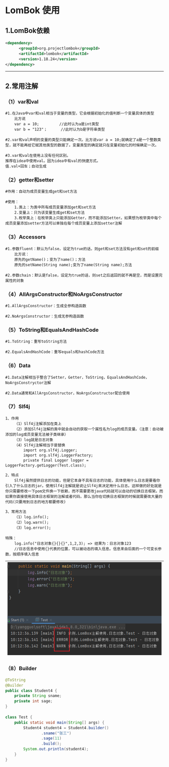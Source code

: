 # LomBok  使用

## 1.LomBok依赖

```xml
<dependency>
      <groupId>org.projectlombok</groupId>
      <artifactId>lombok</artifactId>
      <version>1.18.24</version>
</dependency>
```

<hr></hr>

## 2.常用注解

### （1）var和val

```
#1.在Java中var和val相当于变量的类型，它会根据初始化的值判断一个变量具体的类型
	比方说
	var a = 10;			//此时认为a是int类型
	var b = "123"；		//此时认为b是字符串类型
	
#2.var和val声明的变量的类型只能确定一次。比方说var a = 10;就确定了a是一个整数类型，就不能再给它赋其他类型的数据了。变量类型的确定就只在变量初始化的时候确定一次。

#3.var和val在使用上没有任何区别。
推荐在idea中使用val。因为idea中有val的快捷方式。
值.val+回车；自动生成
```

### （2）getter和setter

```
#作用：自动为成员变量生成get和set方法

#使用：	
	1.类上：为类中所有成员变量添加get和set方法
	2.变量上：只为该变量生成get和set方法
	3.枚举类上：在枚举类上只能添加Getter，而不能添加Setter。如果想为枚举类中每个成员变量添加setter方法可以单独在每个成员变量上添加setter注解
```

### （3）Accessors

```
#1.参数fluent：默认为false，设定为true的话，则get和set方法没有get和set的前缀
	比方说：
	原先的getName()；变为了name()；方法
	原先的setName(String name);变为了name(String name);方法
	
#2.参数chain：默认是false，设定为true的话，则set之后返回的就不再是空，而是设置完属性的对象
```

### （4）AllArgsConstructor和NoArgsConstructor

```
#1.AllArgsConstructor：生成全参构造函数

#2.NoArgsConstructor：生成无参构造函数
```

### （5）ToString和EqualsAndHashCode

```
#1.ToString：重写toString方法

#2.EqualsAndHashCode：重写equals和hashCode方法
```

### （6）Data

```
#1.Data注解相当于整合了Setter，Getter，ToString，EqualsAndHashCode，NoArgsConstryctor注解

#2.Data通常和AllArgsConstructor，NoArgsConstructor配合使用
```

### （7）Slf4j

```
1、作用
	（1）Slf4j注解添加在类上
	（2）添加Slf4j注解的类中就会自动的获取一个属性名为log的成员变量。（注意：自动被添加的log成员变量无法被子类继承）
	（3）log就是日志对象
	（4）Slf4j注解相当于是替换
		import org.slf4j.Logger;
		import org.slf4j.LoggerFactory;
		private final Logger logger = LoggerFactory.getLogger(Test.class);
```

```
2、特点
	Slf4j虽然提供日志的功能，但是它本身不具有日志的功能，具体使用什么日志是要看你引入了什么日志的jar。使用Slf4j注解就是说让Slf4j来决定用什么日志。这样做的好处就是你只需要修改一下pom文件换一下依赖，而不需要更改java代码就可以自动的切换日志框架。而如果你直接使用具体日志框架的注解或者代码，那么当你在切换日志框架的时候就需要改大量的代码(只要用到日志的地方都要修改)
```

```
3、常用方法
	（1）log.info();
	（2）log.warn();
	（3）log.error();
	
特殊：
	log.info("日志对象{}{}{}",1,2,3); => 结果为：日志对象123
	//日志信息中使用{}代表的位置，可以被动态的填入信息。信息来自后面的一个可变长参数，按顺序填入信息
```

| ![image-20230510101359103](./assets/image-20230510101359103.png) |
| ------------------------------------------------------------ |

### （8）Builder

```java
@ToString
@Builder
public class Student4 {
    private String sname;
    private int sage;
}

class Test {
    public static void main(String[] args) {
        Student4 student4 = Student4.builder()
                .sname("张三")
                .sage(11)
                .build();
        System.out.println(student4);
    }
}
```


